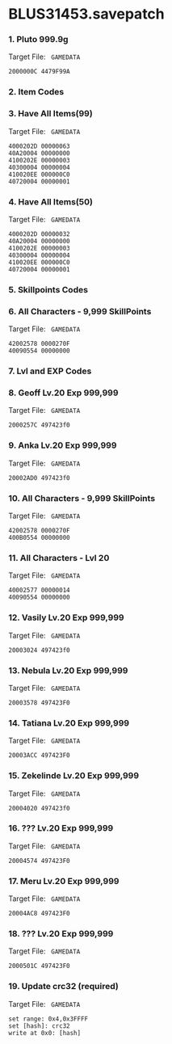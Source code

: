 # BLUS31453.savepatch

### 1. Pluto 999.9g

Target File: ` GAMEDATA`

```
2000000C 4479F99A
```

### 2.  Item Codes
### 3. Have All Items(99)

Target File: ` GAMEDATA`

```
4000202D 00000063
40A20004 00000000
4100202E 00000003
40300004 00000004
410020EE 000000C0
40720004 00000001
```

### 4. Have All Items(50)

Target File: ` GAMEDATA`

```
4000202D 00000032
40A20004 00000000
4100202E 00000003
40300004 00000004
410020EE 000000C0
40720004 00000001
```

### 5.  Skillpoints Codes
### 6. All Characters - 9,999 SkillPoints

Target File: ` GAMEDATA`

```
42002578 0000270F
40090554 00000000
```

### 7.  Lvl and EXP Codes
### 8. Geoff Lv.20 Exp 999,999

Target File: ` GAMEDATA`

```
2000257C 497423f0
```

### 9. Anka Lv.20 Exp 999,999

Target File: ` GAMEDATA`

```
20002AD0 497423f0
```

### 10. All Characters - 9,999 SkillPoints

Target File: ` GAMEDATA`

```
42002578 0000270F
400B0554 00000000
```

### 11. All Characters - Lvl 20

Target File: ` GAMEDATA`

```
40002577 00000014
40090554 00000000
```

### 12. Vasily Lv.20 Exp 999,999

Target File: ` GAMEDATA`

```
20003024 497423f0
```

### 13. Nebula Lv.20 Exp 999,999

Target File: ` GAMEDATA`

```
20003578 497423F0
```

### 14. Tatiana Lv.20 Exp 999,999

Target File: ` GAMEDATA`

```
20003ACC 497423F0
```

### 15. Zekelinde Lv.20 Exp 999,999

Target File: ` GAMEDATA`

```
20004020 497423f0
```

### 16. ??? Lv.20 Exp 999,999

Target File: ` GAMEDATA`

```
20004574 497423F0
```

### 17. Meru Lv.20 Exp 999,999

Target File: ` GAMEDATA`

```
20004AC8 497423F0
```

### 18. ??? Lv.20 Exp 999,999

Target File: ` GAMEDATA`

```
2000501C 497423F0
```

### 19.  Update crc32 (required)

Target File: ` GAMEDATA`

```
set range: 0x4,0x3FFFF
set [hash]: crc32
write at 0x0: [hash]
```

